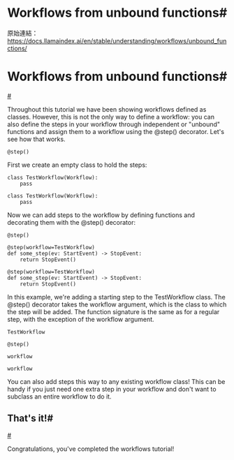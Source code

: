 # Workflows from unbound functions#

原始連結：https://docs.llamaindex.ai/en/stable/understanding/workflows/unbound_functions/

# Workflows from unbound functions#

[#](https://docs.llamaindex.ai/en/stable/understanding/workflows/unbound_functions/#workflows-from-unbound-functions)

Throughout this tutorial we have been showing workflows defined as classes. However, this is not the only way to define a workflow: you can also define the steps in your workflow through independent or "unbound" functions and assign them to a workflow using the @step() decorator. Let's see how that works.

```
@step()
```

First we create an empty class to hold the steps:

```
class TestWorkflow(Workflow):
    pass
```

```
class TestWorkflow(Workflow):
    pass
```

Now we can add steps to the workflow by defining functions and decorating them with the @step() decorator:

```
@step()
```

```
@step(workflow=TestWorkflow)
def some_step(ev: StartEvent) -> StopEvent:
    return StopEvent()
```

```
@step(workflow=TestWorkflow)
def some_step(ev: StartEvent) -> StopEvent:
    return StopEvent()
```

In this example, we're adding a starting step to the TestWorkflow class. The @step() decorator takes the workflow argument, which is the class to which the step will be added. The function signature is the same as for a regular step, with the exception of the workflow argument.

```
TestWorkflow
```

```
@step()
```

```
workflow
```

```
workflow
```

You can also add steps this way to any existing workflow class! This can be handy if you just need one extra step in your workflow and don't want to subclass an entire workflow to do it.

## That's it!#

[#](https://docs.llamaindex.ai/en/stable/understanding/workflows/unbound_functions/#thats-it)

Congratulations, you've completed the workflows tutorial!

